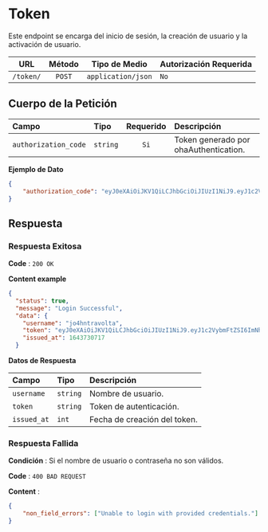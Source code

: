 # Token

Este endpoint se encarga del inicio de sesión, la creación de usuario y la activación de usuario.

|    URL    | Método |   Tipo de Medio    | Autorización Requerida |
| :-------: | :----: | :----------------: | ---------------------- |
| `/token/` | `POST` | `application/json` | `No`                   |

## Cuerpo de la Petición

| Campo                | Tipo     | Requerido | Descripción                           |
| :------------------- | :------- | :-------: | :------------------------------------ |
| `authorization_code` | `string` |   `Si`    | Token generado por ohaAuthentication. |

**Ejemplo de Dato**

```json
{
	"authorization_code": "eyJ0eXAiOiJKV1QiLCJhbGciOiJIUzI1NiJ9.eyJ1c2VybmFtZSI6ImNhcmxvc29zdW5hMTEiLCJpYXQiOjE2NDM3MzA2ODAsImV4cCI6MTY0MzczNDI4MCwianRpIjoiYTkzY2JlYWQtZGIzNi00ZmQ3LTliMDAtZDkzYzQwZTQ0MTNhIiwib3JpZ19pYXQiOjE2NDM3MzA2ODB9.u7PTJNnmScebCuXvcuLvudAd8SCbOWPPgPDQKS6JXEI"
}
```

## Respuesta

### Respuesta Exitosa

**Code** : `200 OK`

**Content example**

```json
{
  "status": true,
  "message": "Login Successful",
  "data": {
    "username": "jo4hntravolta",
    "token": "eyJ0eXAiOiJKV1QiLCJhbGciOiJIUzI1NiJ9.eyJ1c2VybmFtZSI6ImNhcmxvc29zdW5hMTEiLCJpYXQiOjE2NDM3MzA3MTcsImV4cCI6MTY0MzczNDMxNywianRpIjoiYjUwZDZhMGQtNDA5OS00NDBiLWIyNWMtYThmZWQwZTU1NmE2IiwidXNlcl9pZCI6MSwib3JpZ19pYXQiOjE2NDM3MzA3MTd9.jD63ZjTgxX6twpNekCBOOyTuWQ_N9xIDb0C45ipMuqc",
    "issued_at": 1643730717
  }
```

**Datos de Respuesta**

| Campo       | Tipo     | Descripción                  |
| :---------- | :------- | :--------------------------- |
| `username`  | `string` | Nombre de usuario.           |
| `token`     | `string` | Token de autenticación.      |
| `issued_at` | `int`    | Fecha de creación del token. |

### Respuesta Fallida

**Condición** : Si el nombre de usuario o contraseña no son válidos.

**Code** : `400 BAD REQUEST`

**Content** :

```json
{
	"non_field_errors": ["Unable to login with provided credentials."]
}
```
